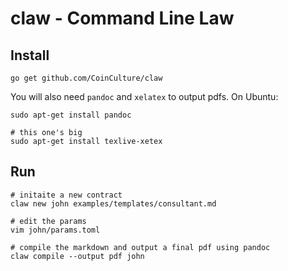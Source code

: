 # claw - Command Line Law

## Install

```
go get github.com/CoinCulture/claw
```

You will also need `pandoc` and `xelatex` to output pdfs.
On Ubuntu:

```
sudo apt-get install pandoc

# this one's big
sudo apt-get install texlive-xetex
```

## Run

```
# initaite a new contract
claw new john examples/templates/consultant.md

# edit the params
vim john/params.toml

# compile the markdown and output a final pdf using pandoc
claw compile --output pdf john
```
